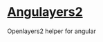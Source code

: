 [Angulayers2](https://github.com/epiragauta/angulayers2/)
=========

Openlayers2 helper for angular
